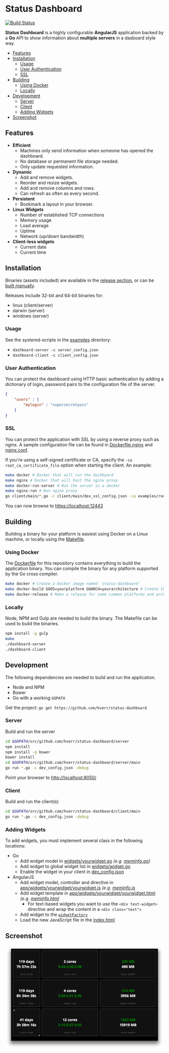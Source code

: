 # Status Dashboard
[![Build Status](https://travis-ci.org/hverr/status-dashboard.svg?branch=master)](https://travis-ci.org/hverr/status-dashboard)

**Status Dashboard** is a highly configurable **AngularJS** application backed by a **Go** API to show information about **multiple servers** in a dasboard style way.

 - [Features](#features)
 - [Installation](#installation)
   - [Usage](#usage)
   - [User Authentication](#user-authentication)
   - [SSL](#ssl)
 - [Building](#building)
   - [Using Docker](#using-docker)
   - [Locally](#locally)
 - [Development](#development)
   - [Server](#server)
   - [Client](#client)
   - [Adding Widgets](#adding-widgets)
 - [Screenshot](#screenshot)

## Features

 - **Efficient**
   - Machines only send information when someone has opened the dashboard.
   - No database or permanent file storage needed.
   - Only update requested information.
 - **Dynamic**
   - Add and remove widgets.
   - Reorder and resize widgets.
   - Add and remove columns and rows.
   - Can refresh as often as every second.
 - **Persistent**
   - Bookmark a layout in your browser.
 - **Linux Widgets**
   - Number of established TCP connections
   - Memory usage
   - Load average
   - Uptime
   - Network (up/down bandwidth)
 - **Client-less widgets**
   - Current date
   - Current time

## Installation
Binaries (assets included) are available in the [release section](https://github.com/hverr/status-dashboard/releases), or can be [built manually](#building).

Releases include 32-bit and 64-bit binaries for:
 - linux (client/server)
 - darwin (server)
 - windows (server)

### Usage
See the systemd-scripts in the [examples](examples) directory:

 - `dashboard-server -c server_config.json`
 - `dashboard-client -c client_config.json`

### User Authentication
You can protect the dashboard using HTTP basic authentication by adding a dictionary of login, password pairs to the configuration file of the server.

```json
{
    "users" : {
        "mylogin" : "supersecretpass"
    }
}
```

### SSL
You can protect the application with SSL by using a reverse proxy such as nginx. A sample configuration file can be found in [Dockerfile.nginx](Dockerfile.nginx) and [nginx.conf](examples/nginx.conf).

If you're using a self-signed certificate or CA, specify the `-ca root_ca_certificate_file` option when starting the client. An example:

```sh
make docker # Docker that will run the dashboard
make nginx # Docker that will host the nginx proxy
make docker-run-server # Run the server in a docker
make nginx-run # Run nginx proxy
go client/main/*.go -c client/main/dev_ssl_config.json -ca examples/root_ca.pem
```

You can now browse to [https://localhost:12443](https://localhost:12443)
## Building
Building a binary for your platform is easiest using Docker on a Linux machine, or locally using the [Makefile](Makefile).

### Using Docker
The [Dockerfile](Dockerfile) for this repository contains everything to build the application binary. You can compile the binary for any platform supported by the Go cross compiler.

```sh
make docker # Create a Docker image named `status-dashboard`
make docker-build GOOS=yourplatform GOARCH=yourarchitecture # Create the binary
make docker-release # Make a release for some common platforms and architectures
```

### Locally
Node, NPM and Gulp are needed to build the binary. The Makefile can be used to build the binaries.

```sh
npm install -g gulp
make
./dashboard-server
./dashboard-client
```

## Development
The following dependencies are needed to build and run the application.

  - Node and NPM
  - Bower
  - Go with a working `GOPATH`

Get the project: `go get https://github.com/hverr/status-dashboard`

### Server

Build and run the server

```sh
cd $GOPATH/src/github.com/hverr/status-dashboard/server
npm install
npm install -g bower
bower install
cd $GOPATH/src/github.com/hverr/status-dashboard/server/main
go run *.go -c dev_config.json -debug
```

Point your browser to [http://localhost:8050/](http://localhost:8050)

### Client

Build and run the client(s)

```sh
cd $GOPATH/src/github.com/hverr/status-dashboard/client/main
go run *.go -c dev_config.json -debug
```

### Adding Widgets

To add widgets, you must implement several class in the following locations:

 - Go
   - Add widget model in [widgets/yourwidget.go](widgets/) *(e.g. [meminfo.go](widgets/meminfo.go))*
   - Add widget to global widget list in [widgets/widget.go](widgets/widget.go)
   - Enable the widget in your client in [dev_config.json](client/main/dev_config.json)
 - AngularJS
   - Add widget model, controller and directive in [app/widgets/yourwidget/yourwidget.js](app/widgets) *(e.g. [meminfo.js](app/widgets/meminfo/meminfo.js)*
   - Add widget template in [app/widgets/yourwidget/yourwidget.html](app/widgets) *(e.g. [meminfo.html](app/widgets/meminfo/meminfo.html)*
     - For text-based widgets you want to use the `<div text-widget>` directive and wrap the content in a `<div class="text">`
   - Add widget to the [`widgetFactory`](app/widgets/services.js)
   - Load the new JavaScript file in the [index.html](app/index.html)

## Screenshot
![Screenshot](screenshot.png)

